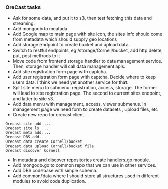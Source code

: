 ### OreCast tasks

- Ask for some data, and put it to s3, then test fetching this data and streaming.
- Add mongodb to meatada
- Add Google map to main page with site icon, the sites info should come from metadata which should supply geo locations
- Add storage endpoint to create bucket and upload data.
- Switch to restful endpoints, eg /storage/Cornell/bucket, add http delete, put, post methods to it
- Move code from frontend storage handler to data management service. Then, storage handler will call data management apis.
- Add stie registration form page with captcha.
- Add user registration form page with captcha. Decide where to keep users data. I think we need yet another service for that.
- Split site menu to submenu: registration, access, storage. The former will lead to site registration page. The second to current sites endpoint, and latter to site s3.
- Add data menu with management, access, viewer submenus. In management page we need form to create datasets , upload files, etc
- Create new repo for orecast client .
```
Orecast site add ...
Orecast site ls ...
Orecast meta add....
Orecast DBS add...
Orecast data create Cornell/bucket
Orecast data upload Cornell/bucket file
Orecast discover Cornell
```
- In metadata and discover repositories create handlers.go module.
- Add mongodb.go to common repo that we can use in other services.
- Add DBS codebase with simple schema.
- Add common/data where I should store all structures used in different modules to avoid code duplication.

